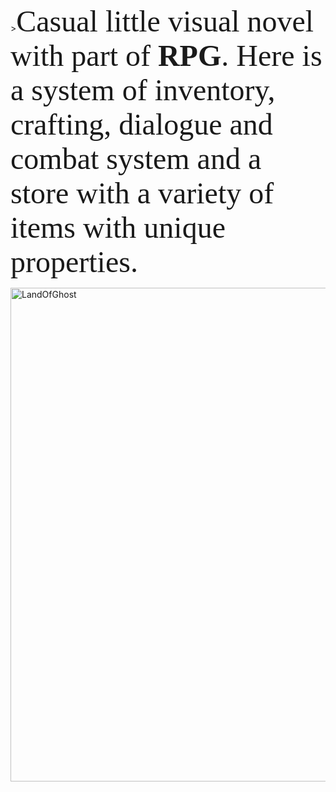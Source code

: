 <p>><font size="7" face="verdana">Casual little visual novel with part of <b>RPG</b>. Here is a system of inventory, crafting, dialogue and combat system and a store with a variety of items with unique properties.</font></p>
<img src="https://github.com/uvazaemiy/uvazaemiy/blob/main/LandOfGhost.gif" width="790" alt="LandOfGhost">